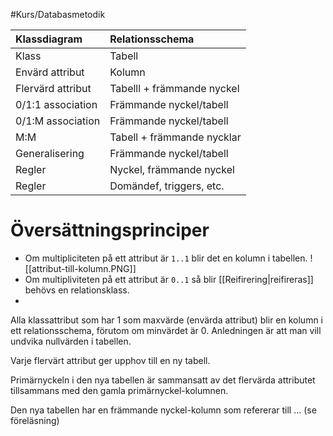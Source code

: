 #Kurs/Databasmetodik 

Klassdiagram | Relationsschema
:---|:---
Klass | Tabell
Envärd attribut | Kolumn
Flervärd attribut | Tabelll + främmande nyckel
0/1:1 association | Främmande nyckel/tabell
0/1:M association | Främmande nyckel/tabell
M:M | Tabell + främmande nycklar
Generalisering | Främmande nyckel/tabell
Regler | Nyckel, främmande nyckel
Regler | Domändef, triggers, etc.


# Översättningsprinciper
- Om multipliciteten på ett attribut är ``1..1`` blir det en kolumn i tabellen.
![[attribut-till-kolumn.PNG]]
- Om multipliviteten på ett attribut är ``0..1`` så blir [[Reifirering|reifireras]] behövs en relationsklass.
- 

Alla klassattribut som har 1 som maxvärde (envärda attribut) blir en kolumn i ett relationsschema, förutom om minvärdet är 0. Anledningen är att man vill undvika nullvärden i tabellen.

Varje flervärt attribut ger upphov till en ny tabell.

Primärnyckeln i den nya tabellen är sammansatt av det flervärda attributet tillsammans med den gamla primärnyckel-kolumnen.

Den nya tabellen har en främmande nyckel-kolumn som refererar till ... (se föreläsning)

